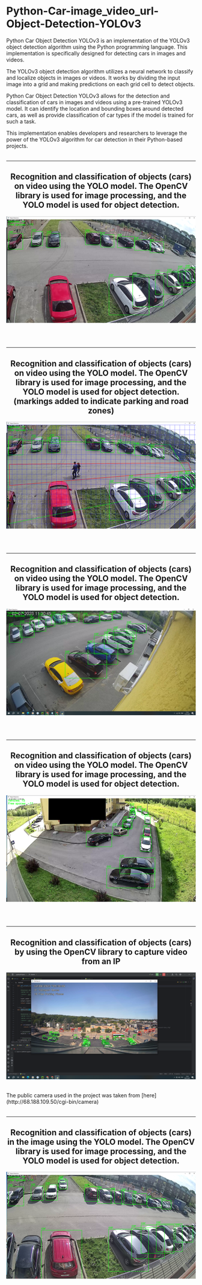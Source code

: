 # Python-Car-image_video_url-Object-Detection-YOLOv3
<p>Python Car Object Detection YOLOv3 is an implementation of the YOLOv3 object detection algorithm using the Python programming language. This implementation is specifically designed for detecting cars in images and videos.

The YOLOv3 object detection algorithm utilizes a neural network to classify and localize objects in images or videos. It works by dividing the input image into a grid and making predictions on each grid cell to detect objects.

Python Car Object Detection YOLOv3 allows for the detection and classification of cars in images and videos using a pre-trained YOLOv3 model. It can identify the location and bounding boxes around detected cars, as well as provide classification of car types if the model is trained for such a task.

This implementation enables developers and researchers to leverage the power of the YOLOv3 algorithm for car detection in their Python-based projects.<br/><br/>



<hr>
<h2 align="center">Recognition and classification of objects (cars) on video using the YOLO model. The OpenCV library is used for image processing, and the YOLO model is used for object detection.</h2>
<p align="center"><img src="https://github.com/evgenyk-nn/Python-Car-image_video_url-Object-Detection-YOLOv3/blob/master/screenshots/screenshot1.png" alt="App Screenshot"></p>
<br/><br/>


<hr>
<h2 align="center">Recognition and classification of objects (cars) on video using the YOLO model. The OpenCV library is used for image processing, and the YOLO model is used for object detection. (markings added to indicate parking and road zones)</h2>
<p align="center"><img src="https://github.com/evgenyk-nn/Python-Car-image_video_url-Object-Detection-YOLOv3/blob/master/screenshots/screenshot2.png" alt="App Screenshot"></p>
<br/><br/>


<hr>
<h2 align="center">Recognition and classification of objects (cars) on video using the YOLO model. The OpenCV library is used for image processing, and the YOLO model is used for object detection.</h2>
<p align="center"><img src="https://github.com/evgenyk-nn/Python-Car-image_video_url-Object-Detection-YOLOv3/blob/master/screenshots/screenshot3.png" alt="App Screenshot"></p>
<br/><br/>


<hr>
<h2 align="center">Recognition and classification of objects (cars) on video using the YOLO model. The OpenCV library is used for image processing, and the YOLO model is used for object detection.</h2>
<p align="center"><img src="https://github.com/evgenyk-nn/Python-Car-image_video_url-Object-Detection-YOLOv3/blob/master/screenshots/screenshot4.png" alt="App Screenshot"></p>
<br/><br/>



<hr>
<h2 align="center">Recognition and classification of objects (cars) by using the OpenCV library to capture video from an IP</h2>
<p align="center"><img src="https://github.com/evgenyk-nn/Python-Car-image_video_url-Object-Detection-YOLOv3/blob/master/screenshots/screenshot5.png" alt="App Screenshot"></p>
<br/>
The public camera used in the project was taken from [here](http://68.188.109.50/cgi-bin/camera)
<br/><br/>

<hr>
<h2 align="center">Recognition and classification of objects (cars) in the image using the YOLO model. The OpenCV library is used for image processing, and the YOLO model is used for object detection.</h2>
<p align="center"><img src="https://github.com/evgenyk-nn/Python-Car-image_video_url-Object-Detection-YOLOv3/blob/master/screenshots/screenshot6.png" alt="App Screenshot"></p>
<br/><br/>

